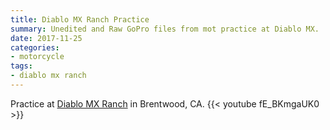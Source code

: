 ```yaml
---
title: Diablo MX Ranch Practice
summary: Unedited and Raw GoPro files from mot practice at Diablo MX.
date: 2017-11-25
categories:
- motorcycle
tags:
- diablo mx ranch
---
```


Practice at [Diablo MX Ranch](http://www.diablomxranch.com) in Brentwood, CA.
{{< youtube fE_BKmgaUK0 >}}